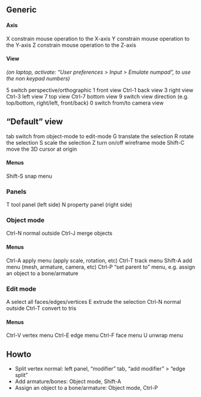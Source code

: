 
## Generic

#### Axis

X		constrain mouse operation to the X-axis
Y		constrain mouse operation to the Y-axis
Z		constrain mouse operation to the Z-axis

#### View

*(on laptop, activate: “User preferences > Input > Emulate numpad”, to use the non keypad numbers)*

5		switch perspective/orthographic
1		front view
Ctrl-1	back view
3		right view
Ctrl-3	left view
7		top view
Ctrl-7	bottom view
9		switch view direction (e.g. top/bottom, right/left, front/back)
0		switch from/to camera view



## “Default” view

tab		switch from object-mode to edit-mode
G		translate the selection
R		rotate the selection
S		scale the selection
Z		turn on/off wireframe mode
Shift-C	move the 3D cursor at origin

#### Menus

Shift-S	snap menu



### Panels

T		tool panel (left side)
N		property panel (right side)



### Object mode

Ctrl-N	normal outside
Ctrl-J	merge objects

#### Menus

Ctrl-A	apply menu (apply scale, rotation, etc)
Ctrl-T	track menu
Shift-A	add menu (mesh, armature, camera, etc)
Ctrl-P	“set parent to” menu, e.g. assign an object to a bone/armature



### Edit mode

A		select all faces/edges/vertices
E		extrude the selection
Ctrl-N	normal outside
Ctrl-T	convert to tris

#### Menus

Ctrl-V	vertex menu
Ctrl-E	edge menu
Ctrl-F	face menu
U		unwrap menu



## Howto

* Split vertex normal: left panel, “modifier” tab, “add modifier” > “edge split”
* Add armature/bones: Object mode, Shift-A
* Assign an object to a bone/armature: Object mode, Ctrl-P




